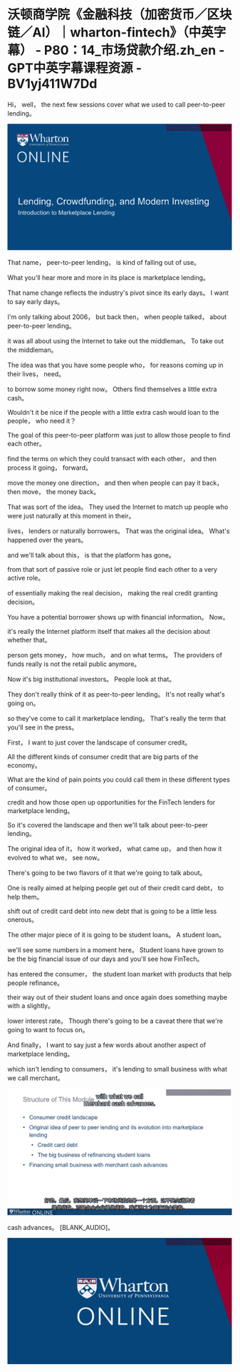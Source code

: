 # 沃顿商学院《金融科技（加密货币／区块链／AI）｜wharton-fintech》（中英字幕） - P80：14_市场贷款介绍.zh_en - GPT中英字幕课程资源 - BV1yj411W7Dd

 Hi， well， the next few sessions cover what we used to call peer-to-peer lending。



![](img/ccf6daef9d99b7ee174da111fd8ba346_1.png)

 That name， peer-to-peer lending， is kind of falling out of use。

 What you'll hear more and more in its place is marketplace lending。

 That name change reflects the industry's pivot since its early days。 I want to say early days。

 I'm only talking about 2006， but back then， when people talked， about peer-to-peer lending。

 it was all about using the Internet to take out the middleman。 To take out the middleman。

 The idea was that you have some people who， for reasons coming up in their lives， need。

 to borrow some money right now。 Others find themselves a little extra cash。

 Wouldn't it be nice if the people with a little extra cash would loan to the people， who need it？

 The goal of this peer-to-peer platform was just to allow those people to find each other。

 find the terms on which they could transact with each other， and then process it going， forward。

 move the money one direction， and then when people can pay it back， then move， the money back。

 That was sort of the idea。 They used the Internet to match up people who were just naturally at this moment in their。

 lives， lenders or naturally borrowers。 That was the original idea。 What's happened over the years。

 and we'll talk about this， is that the platform has gone。

 from that sort of passive role or just let people find each other to a very active role。

 of essentially making the real decision， making the real credit granting decision。

 You have a potential borrower shows up with financial information。 Now。

 it's really the Internet platform itself that makes all the decision about whether that。

 person gets money， how much， and on what terms。 The providers of funds really is not the retail public anymore。

 Now it's big institutional investors。 People look at that。

 They don't really think of it as peer-to-peer lending。 It's not really what's going on。

 so they've come to call it marketplace lending。 That's really the term that you'll see in the press。

 First， I want to just cover the landscape of consumer credit。

 All the different kinds of consumer credit that are big parts of the economy。

 What are the kind of pain points you could call them in these different types of consumer。

 credit and how those open up opportunities for the FinTech lenders for marketplace lending。

 So it's covered the landscape and then we'll talk about peer-to-peer lending。

 The original idea of it， how it worked， what came up， and then how it evolved to what we， see now。

 There's going to be two flavors of it that we're going to talk about。

 One is really aimed at helping people get out of their credit card debt， to help them。

 shift out of credit card debt into new debt that is going to be a little less onerous。

 The other major piece of it is going to be student loans。 A student loan。

 we'll see some numbers in a moment here。 Student loans have grown to be the big financial issue of our days and you'll see how FinTech。

 has entered the consumer， the student loan market with products that help people refinance。

 their way out of their student loans and once again does something maybe with a slightly。

 lower interest rate。 Though there's going to be a caveat there that we're going to want to focus on。

 And finally， I want to say just a few words about another aspect of marketplace lending。

 which isn't lending to consumers， it's lending to small business with what we call merchant。



![](img/ccf6daef9d99b7ee174da111fd8ba346_3.png)

 cash advances。 [BLANK_AUDIO]。

![](img/ccf6daef9d99b7ee174da111fd8ba346_5.png)